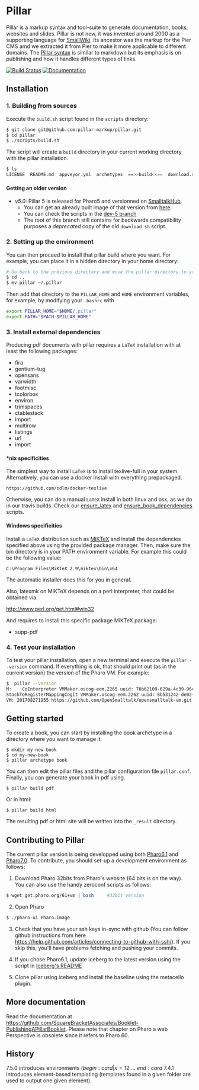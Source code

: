 # Pillar

Pillar is a markup syntax and tool-suite to generate documentation, books, websites and slides. Pillar is not new, it was invented around 2000 as a supporting language for [SmallWiki](https://www.slideshare.net/esug/smallwiki-smalltalk-wiki-towards-cms). Its ancestor was the markup for the Pier CMS amd we extracted it from Pier to make it more applicable to different domains. The [Pillar syntax]() is similar to markdown but its emphasis is on publishing and how it handles different types of links.

[![Build Status](https://travis-ci.org/pillar-markup/pillar.svg?branch=stable)](https://travis-ci.org/pillar-markup/pillar)
[![Documentation](https://img.shields.io/badge/Documentation-download-green.svg)](https://bintray.com/squarebracketassociates/wip/download_file?file_path=DistributingPillar-wip.pdf)

## Installation

### 1. Building from sources

Execute the `build.sh` script found in the `scripts` directory:

```bash
$ git clone git@github.com:pillar-markup/pillar.git
$ cd pillar
$ ./scripts/build.sh
```

The script will create a `build` directory in your current working directory with the pillar installation.

```bash
$ ls
LICENSE  README.md  appveyor.yml  archetypes  ==>>build<<==  download.sh  scripts  src
```

#### Getting an older version

- *v5.0:* Pillar 5 is released for Pharo5 and versionned on [SmalltalkHub](http://smalltalkhub.com/#!/~Pier/Pillar).
  - You can get an already built image of that version from [here](https://github.com/pillar-markup/pillar/releases/tag/v5.0).
  - You can check the scripts in the [dev-5 branch](https://github.com/pillar-markup/pillar/tree/dev-5)
  - The root of this branch still contains for backwards compatibility purposes a _deprecated_ copy of the old `download.sh` script.


### 2. Setting up the environment

You can then proceed to install that pillar build where you want.
For example, you can place it in a hidden directory in your home directory:

```bash
# Go back to the previous directory and move the pillar directory to your HOME
$ cd ..
$ mv pillar ~/.pillar
```

Then add that directory to the `PILLAR_HOME` and `HOME` environment variables, for example, by modifying your `.bashrc` with

```bash
export PILLAR_HOME="$HOME/.pillar"
export PATH="$PATH:$PILLAR_HOME"
```

### 3. Install external dependencies

Producing pdf documents with pillar requires a `LaTeX` installation with at least the following packages:

- fira
- gentium-tug
- opensans
- varwidth
- footmisc
- tcolorbox
- environ
- trimspaces
- ctablestack
- import
- multirow
- listings
- url
- import

#### *nix specificities

The simplest way to install `LaTeX` is to install texlive-full in your system. Alternatively, you can use a docker install with everything prepackaged. 

```
https://github.com/cdlm/docker-texlive
```

Otherwise, you can do a manual `LaTeX` install in both linux and osx, as we do in our travis builds. Check our [ensure_latex](scripts/travis/ensure_latex.sh) and [ensure_book_dependencies](scripts/travis/ensure_book_dependencies.sh) scripts.

#### Windows specificities

Install a `LaTeX` distribution such as [MiKTeX](https://miktex.org/) and install the dependencies specified above using the provided package manager. Then, make sure the bin directory is in your PATH environment variable. For example this could be the following value:

```
C:\Program Files\MiKTeX 2.9\miktex\bin\x64
```

The automatic installer does this for you in general.

Also, latexmk on MiKTeX depends on a perl interpreter, that could be obtained via:

http://www.perl.org/get.html#win32

And requires to install this specific package MiKTeX package:
- supp-pdf

### 4. Test your installation

To test your pillar installation, open a new terminal and execute the `pillar --version` command.
If everything is ok, that should print out (as in the current version) the version of the Pharo VM.
For example:

```bash
$  pillar --version
M:    CoInterpreter VMMaker.oscog-eem.2265 uuid: 76b62109-629a-4c39-9641-67b53321df9a Aug 27 2017
StackToRegisterMappingCogit VMMaker.oscog-eem.2262 uuid: 8b531242-de02-48aa-b418-8d2dde0bec6c Aug 27 2017
VM: 201708271955 https://github.com/OpenSmalltalk/opensmalltalk-vm.git $ Date: Sun Aug 27 21:55:26 2017 +0200 $ Plugins: 201708271955 https://github.com/OpenSmalltalk/opensmalltalk-vm.git $

```

## Getting started

To create a book, you can start by installing the book archetype in a directory where you want to manage it:

```
$ mkdir my-new-book
$ cd my-new-book
$ pillar archetype book
```

You can then edit the pillar files and the pillar configuration file `pillar.conf`.
Finally, you can generate your book in pdf using.

```
$ pillar build pdf
```

Or in html:

```
$ pillar build html
```

The resulting pdf or html site will be written into the `_result` directory.

## Contributing to Pillar

The current pillar version is being developped using both [Pharo6.1](www.pharo.org) and [Pharo7.0](www.pharo.org).
To contribute, you should set-up a development environment as follows:

1. Download Pharo 32bits from Pharo's website (64 bits is on the way). You can also use the handy zeroconf scripts as follows:

```bash
$ wget get.pharo.org/61+vm | bash     #32bit version
```

2. Open Pharo

```bash
$ ./pharo-ui Pharo.image
```

3. Check that you have your ssh keys in-sync with github (You can follow github instructions from here https://help.github.com/articles/connecting-to-github-with-ssh/). If you skip this, you'll have problems fetching and pushing your commits.

4. If you chose Pharo6.1, update iceberg to the latest version using the script in [Iceberg's README](https://github.com/pharo-vcs/iceberg/blob/master/README.md)

5. Clone pillar using iceberg and install the baseline using the metacello plugin.

## More documentation

Read the documentation at https://github.com/SquareBracketAssociates/Booklet-PublishingAPillarBooklet.
Please note that chapter on Pharo a web Perspective is obsolete since it refers to Pharo 60.


## History

7.5.0 introduces environments (${begin:card|x=12}$ ... ${end:card}$
7.4.1 introduces element-based templating (templates found in a given folder are used to output one given element).
